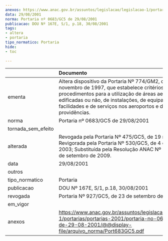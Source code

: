 ```yaml
---
anexos: https://www.anac.gov.br/assuntos/legislacao/legislacao-1/portarias/portarias-2001/portaria-no-0683-gc5-de-29-08-2001/@@display-file/arquivo_norma/Port683GC5.pdf
data: 29/08/2001
norma: Portaria nº 0683/GC5 de 29/08/2001
publicacao: DOU Nº 167E, S/1, p.18, 30/08/2001
tags:
- altera
- portaria
tipo_normatico: Portaria
hide: 
- toc 
 
---
```


|                    | Documento                                                                                                                                                                                                                                                                           |
|:-------------------|:------------------------------------------------------------------------------------------------------------------------------------------------------------------------------------------------------------------------------------------------------------------------------------|
| ementa             | Altera dispositivo da Portaria Nº 774/GM2, de 13 de novembro de 1997, que estabelece critérios e procedimentos para a utilização de áreas aeroportuárias, edificadas ou não, de instalações, de equipamentos, de facilidades e de serviços nos aeroportos e dá outras providências. |
| norma              | Portaria nº 0683/GC5 de 29/08/2001                                                                                                                                                                                                                                                  |
| tornada_sem_efeito |                                                                                                                                                                                                                                                                                     |
| alterada           | Revogada pela Portaria Nº 475/GC5, de 19 maio 2003; Revigorada pela Portaria Nº 530/GC5, de 4 de junho de 2003; Substituída pela Resolução ANAC Nº 113, de 22 de setembro de 2009.                                                                                                  |
| data               | 29/08/2001                                                                                                                                                                                                                                                                          |
| outros             |                                                                                                                                                                                                                                                                                     |
| tipo_normatico     | Portaria                                                                                                                                                                                                                                                                            |
| publicacao         | DOU Nº 167E, S/1, p.18, 30/08/2001                                                                                                                                                                                                                                                  |
| revogada           | Portaria Nº 927/GC5, de 23 de setembro de 2009                                                                                                                                                                                                                                      |
| em_vigor           |                                                                                                                                                                                                                                                                                     |
| anexos             | https://www.anac.gov.br/assuntos/legislacao/legislacao-1/portarias/portarias-2001/portaria-no-0683-gc5-de-29-08-2001/@@display-file/arquivo_norma/Port683GC5.pdf                                                                                                                    |